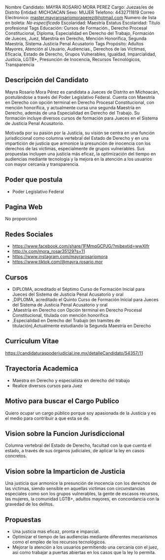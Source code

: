 Nombre Candidato: MAYRA ROSARIO MORA PEREZ
Cargo: Juezas/es de Distrito
Entidad: MICHOACAN
Sexo: MUJER
Telefono: 4432711819
Correo Electronico: master.mayrarosariomoraperez@hotmail.com
Numero de lista en boleta: *No especificado*
Escolaridad: Maestría
Estatus Escolaridad: Título profesional
Tags Educación: Cursos de Formación., Derecho Procesal Constitucional, Diploma, Especialidad en Derecho del Trabajo, Formación de Jueces, Juez, Maestría en Derecho, Mención Honorífica, Segunda Maestría, Sistema Justicia Penal Acusatorio
Tags Propósito: Adultos Mayores, Atención al Usuario, Audiencias., Derechos de las Víctimas, Eficacia, Estado de Derecho, Grupos Vulnerables, Igualdad, Imparcialidad, Justicia, LGTB+, Presunción de Inocencia, Recursos Tecnológicos, Transparencia


## Descripción del Candidato 

Mayra Rosario Mora Pérez es candidata a Jueces de Distrito en Michoacán, postulándose a través del Poder Legislativo Federal. Cuenta con Maestría en Derecho con opción terminal en Derecho Procesal Constitucional, con mención honorífica, y actualmente cursa una segunda Maestría en Derecho, además de una Especialidad en Derecho del Trabajo. Su formación incluye diversos cursos de formación para Jueces en el Sistema de Justicia Penal Acusatorio.

Motivada por su pasión por la Justicia, su visión se centra en una función jurisdiccional como columna vertebral del Estado de Derecho y en una impartición de justicia que armonice la presunción de inocencia con los derechos de las víctimas, especialmente de grupos vulnerables. Sus propuestas incluyen una justicia más eficaz, la optimización del tiempo en audiencias mediante tecnología y la mejora en la atención a los usuarios con mayor cercanía y transparencia.


## Poder que postula

- Poder Legislativo Federal


## Pagina Web

No proporcionó


## Redes Sociales

- https://www.facebook.com/share/1FMmqGCPJG/?mibextid=wwXlfr
- http://x.com/mora_rosar35129?s=11
- https://www.instagram.com/mayrarosariomora
- https://www.tiktok.com/@mayra.rosario.mor


## Cursos

- DIPLOMA, acreditado el Séptimo Curso de Formación Inicial para Jueces del Sistema de Justicia Penal Acusatorio y oral
- ,DIPLOMA, acreditado el Quinto Curso de Formación Inicial para Jueces del Sistema de Justicia Penal Acusatorio y oral
- ,Maestría en Derecho con Opción terminal en Derecho Procesal Constitucional, titulada con mención honorifica
- ,Especialidad en Derecho del Trabajo (en tramites de titulación),Actualmente estudiando la Segunda Maestría en Derecho


## Curriculum Vitae

https://candidaturaspoderjudicial.ine.mx/detalleCandidato/54357/11


## Trayectoria Academica

- Maestra en Derecho y especialista en derecho del trabajo
- Realice diversos cursos para Juez


## Motivo para buscar el Cargo Publico

Quiero ocupar un cargo público porque soy apasionada de la Justicia y es el medio para contribuir a que esta se de.


## Vision sobre la Funcion Jurisdiccional

Columna vertebral del Estado de Derecho, facultad con la que cuenta el estado, a través de sus órganos judiciales, de aplicar la ley en casos concretos.


## Vision sobre la Imparticion de Justicia

Una justicia que armonice la presunción de inocencia con los derechos de las victimas, siendo sensible en aquellas victimas con circunstancias especiales como son los grupos vulnerables, la gente de escasos recursos, las mujeres, la comunidad LGTB+, adultos mayores, en concordancia con la gravedad de los delitos.


## Propuestas

- Una justicia mas eficaz, pronta e imparcial.
- Optimizar el tiempo de las audiencias mediante diferentes mecanismos como el empleo de los recursos tecnológicos.
- Mejorar la atención a los usuarios permitiendo una cercanía con el juez, así como trabajar a puertas abiertas en los casos que la ley lo permita.

